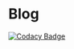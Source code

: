 # Blog

[![Codacy Badge](https://api.codacy.com/project/badge/Grade/30adc254a2d74dde8d1485f52cdd4e7b)](https://app.codacy.com/gh/mathias73/Blog?utm_source=github.com&utm_medium=referral&utm_content=mathias73/Blog&utm_campaign=Badge_Grade_Settings)
